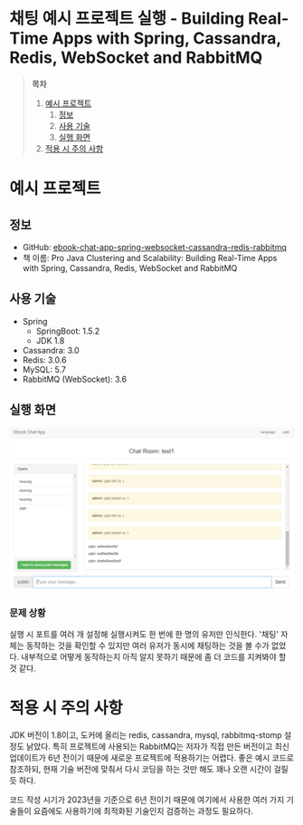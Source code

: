 # 채팅 예시 프로젝트 실행 - Building Real-Time Apps with Spring, Cassandra, Redis, WebSocket and RabbitMQ

> **목차**
>
> 1. [예시 프로젝트](#예시-프로젝트)
>    1. [정보](#정보)
>    2. [사용 기술](#사용-기술)
>    3. [실행 화면](#실행-화면)
> 2. [적용 시 주의 사항](#적용-시-주의-사항)

# 예시 프로젝트

## 정보

- GitHub: [ebook-chat-app-spring-websocket-cassandra-redis-rabbitmq](https://github.com/jorgeacetozi/ebook-chat-app-spring-websocket-cassandra-redis-rabbitmq)
- 책 이름: Pro Java Clustering and Scalability: Building Real-Time Apps with Spring, Cassandra, Redis, WebSocket and RabbitMQ

## 사용 기술

- Spring
  - SpringBoot: 1.5.2
  - JDK 1.8
- Cassandra: 3.0
- Redis: 3.0.6
- MySQL: 5.7
- RabbitMQ (WebSocket): 3.6

## 실행 화면

![](images/chatting01.PNG)

### 문제 상황

실행 시 포트를 여러 개 설정해 실행시켜도 한 번에 한 명의 유저만 인식한다. '채팅' 자체는 동작하는 것을 확인할 수 있지만 여러 유저가 동시에 채팅하는 것을 볼 수가 없었다. 내부적으로 어떻게 동작하는지 아직 알지 못하기 때문에 좀 더 코드를 지켜봐야 할 것 같다.

# 적용 시 주의 사항

JDK 버전이 1.8이고, 도커에 올리는 redis, cassandra, mysql, rabbitmq-stomp 설정도 낡았다. 특히 프로젝트에 사용되는 RabbitMQ는 저자가 직접 만든 버전이고 최신 업데이트가 6년 전이기 때문에 새로운 프로젝트에 적용하기는 어렵다. 좋은 예시 코드로 참조하되, 현재 기술 버전에 맞춰서 다시 코딩을 하는 것만 해도 꽤나 오랜 시간이 걸릴 듯 하다. <br>

코드 작성 시기가 2023년을 기준으로 6년 전이기 때문에 여기에서 사용한 여러 가지 기술들이 요즘에도 사용하기에 최적화된 기술인지 검증하는 과정도 필요하다.  
